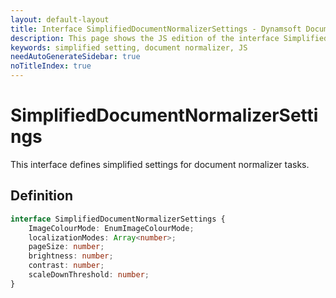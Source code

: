 ```yaml
---
layout: default-layout
title: Interface SimplifiedDocumentNormalizerSettings - Dynamsoft Document Normalizer JS Edition API Reference
description: This page shows the JS edition of the interface SimplifiedDocumentNormalizerSettings in Dynamsoft DDN Module.
keywords: simplified setting, document normalizer, JS
needAutoGenerateSidebar: true
noTitleIndex: true
---
```


# SimplifiedDocumentNormalizerSettings

This interface defines simplified settings for document normalizer tasks.

## Definition

```typescript
interface SimplifiedDocumentNormalizerSettings {
    ImageColourMode: EnumImageColourMode; 
    localizationModes: Array<number>;
    pageSize: number;
    brightness: number;
    contrast: number;
    scaleDownThreshold: number;
}
```
